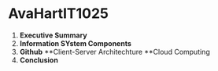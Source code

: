 # AvaHartIT1025
1. **Executive Summary**
1. **Information SYstem Components**
1. **Github**
**Client-Server Architechture
**Cloud Computing
1. **Conclusion**
